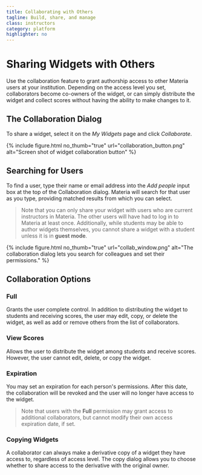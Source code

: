 ```yaml
---
title: Collaborating with Others
tagline: Build, share, and manage
class: instructors
category: platform
highlighter: no
---
```

# Sharing Widgets with Others

Use the collaboration feature to grant authorship access to other Materia users at your institution. Depending on the access level you set, collaborators become co-owners of the widget, or can simply distribute the widget and collect scores without having the ability to make changes to it.

## The Collaboration Dialog

To share a widget, select it on the *My Widgets* page and click *Collaborate*.

{% include figure.html
	no_thumb="true"
	url="collaboration_button.png"
	alt="Screen shot of widget collaboration button"
%}

## Searching for Users

To find a user, type their name or email address into the *Add people* input box at the top of the Collaboration dialog. Materia will search for that user as you type, providing matched results from which you can select.

> Note that you can only share your widget with users who are current instructors in Materia. The other users will have had to log in to Materia at least once. Additionally, while students may be able to author widgets themselves, you cannot share a widget with a student unless it is in **guest mode**.

{% include figure.html
	no_thumb="true"
	url="collab_window.png"
	alt="The collaboration dialog lets you search for colleagues and set their permissions."
%}

## Collaboration Options

### Full

Grants the user complete control. In addition to distributing the widget to students and receiving scores, the user may edit, copy, or delete the widget, as well as add or remove others from the list of collaborators.

### View Scores

Allows the user to distribute the widget among students and receive scores. However, the user cannot edit, delete, or copy the widget.

### Expiration

You may set an expiration for each person's permissions. After this date, the collaboration will be revoked and the user will no longer have access to the widget.

> Note that users with the **Full** permission may grant access to additional collaborators, but cannot modify their own access expiration date, if set.

### Copying Widgets

A collaborator can always make a derivative copy of a widget they have access to, regardless of access level. The copy dialog allows you to choose whether to share access to the derivative with the original owner.
